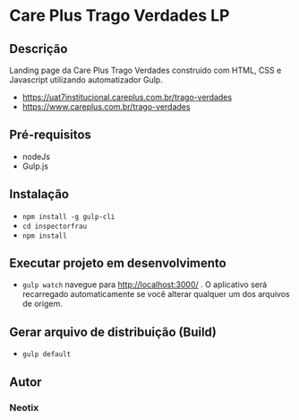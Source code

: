 # Care Plus Trago Verdades LP

## Descrição
 Landing page da Care Plus Trago Verdades construído com HTML, CSS e Javascript utilizando automatizador Gulp.

 - https://uat7institucional.careplus.com.br/trago-verdades
 - https://www.careplus.com.br/trago-verdades

## Pré-requisitos

- nodeJs
- Gulp.js

## Instalação

- `npm install -g gulp-cli`
- `cd inspectorfrau`
- `npm install`

## Executar projeto em desenvolvimento

 - `gulp watch` navegue para [http://localhost:3000/](http://localhost:3000/) . O aplicativo será recarregado automaticamente se você alterar qualquer um dos arquivos de origem.

## Gerar arquivo de distribuição (Build)

- `gulp default`

## Autor

### Neotix